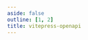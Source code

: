 ```yaml
---
aside: false
outline: [1, 2]
title: vitepress-openapi
---
```


<script setup lang="ts">
import { useData } from 'vitepress'
import ThemeConfiguration from './.vitepress/theme/components/ThemeConfiguration.vue'

const { isDark } = useData()
</script>

<div class="relative flex flex-col gap-4">

<ThemeConfiguration />

<OASpec :isDark="isDark" />

</div>
